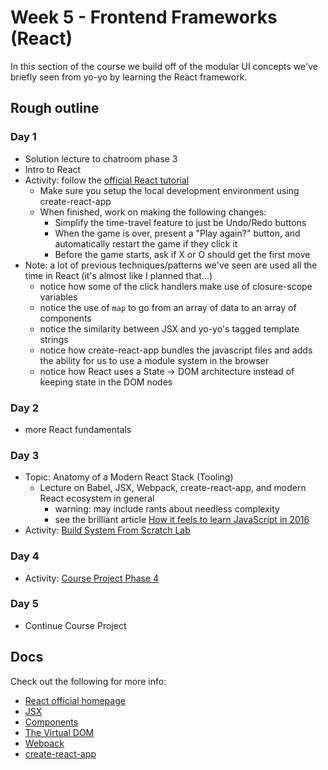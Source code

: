 # Week 5 - Frontend Frameworks (React)

In this section of the course we build off of the modular UI concepts we've briefly seen from yo-yo by learning the React framework.


## Rough outline


### Day 1

* Solution lecture to chatroom phase 3
* Intro to React
* Activity: follow the [official React tutorial](https://reactjs.org/tutorial/tutorial.html)
  * Make sure you setup the local development environment using create-react-app
  * When finished, work on making the following changes:
    * Simplify the time-travel feature to just be Undo/Redo buttons
    * When the game is over, present a "Play again?" button, and automatically restart the game if they click it
    * Before the game starts, ask if X or O should get the first move 
* Note: a lot of previous techniques/patterns we've seen are used all the time in React (it's almost like I planned that...)
  * notice how some of the click handlers make use of closure-scope variables
  * notice the use of `map` to go from an array of data to an array of components
  * notice the similarity between JSX and yo-yo's tagged template strings
  * notice how create-react-app bundles the javascript files and adds the ability for us to use a module system in the browser
  * notice how React uses a State -> DOM architecture instead of keeping state in the DOM nodes

### Day 2

* more React fundamentals

### Day 3

* Topic: Anatomy of a Modern React Stack (Tooling)
  * Lecture on Babel, JSX, Webpack, create-react-app, and modern React ecosystem in general
    * warning: may include rants about needless complexity
    * see the brilliant article [How it feels to learn JavaScript in 2016](https://hackernoon.com/how-it-feels-to-learn-javascript-in-2016-d3a717dd577f)
* Activity: [Build System From Scratch Lab](./lab)


### Day 4

* Activity: [Course Project Phase 4](./chatroom4.md)


### Day 5

* Continue Course Project

## Docs

Check out the following for more info:

* [React official homepage](https://reactjs.org/)
* [JSX](./docs/JSX.md)
* [Components](./docs/components.md)
* [The Virtual DOM](./docs/vdom.md)
* [Webpack](./docs/webpack.md)
* [create-react-app](./docs/CRA.md)
